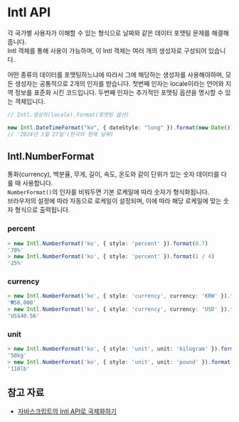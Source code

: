# Intl API

각 국가별 사용자가 이해할 수 있는 형식으로 날짜와 같은 데이터 포맷팅 문제를 해결해줍니다.\
Intl 객체를 통해 사용이 가능하며, 이 Intl 객체는 여러 개의 생성자로 구성되어 있습니다.

어떤 종류의 데이터를 포맷팅하느냐에 따라서 그에 해당하는 생성자를 사용해야하며, 모든 생성자는 공통적으로 2개의 인자를 받습니다.
첫번째 인자는 locale이라는 언어와 지역 정보를 표준화 시킨 코드입니다.
두번째 인자는 추가적인 포맷팅 옵션을 명시할 수 있는 객체입니다.

```typescript
// Intl.생성자(locale).format(포맷팅 옵션)

new Intl.DateTimeFormat("ko", { dateStyle: "long" }).format(new Date())
// '2024년 3월 27일'(한국의 현재 날짜)
```

## Intl.NumberFormat

통화(currency), 백분율, 무게, 길이, 속도, 온도와 같이 단위가 있는 숫자 데이터를 다룰 때 사용합니다.\
`NumberFormat()`의 인자를 비워두면 기본 로케일에 따라 숫자가 형식화됩니다.\
브라우저의 설정에 따라 자동으로 로케일이 설정되며, 이에 따라 해당 로케일에 맞는 숫자 형식으로 출력됩니다.

### percent

```typescript
> new Intl.NumberFormat('ko', { style: 'percent' }).format(0.7)
'70%'
> new Intl.NumberFormat('ko', { style: 'percent' }).format(1 / 4)
'25%'
```

### currency

```typescript
> new Intl.NumberFormat('ko', { style: 'currency', currency: 'KRW' }).format(50000)
'₩50,000'
> new Intl.NumberFormat('ko', { style: 'currency', currency: 'USD' }).format(40.56)
'US$40.56'
```

### unit

```typescript
> new Intl.NumberFormat('ko', { style: 'unit', unit: 'kilogram' }).format(50)
'50kg'
> new Intl.NumberFormat('ko', { style: 'unit', unit: 'pound' }).format(110)
'110lb'
```

## 참고 자료

- [자바스크립트의 Intl API로 국제화하기](https://www.daleseo.com/js-intl-api/)
